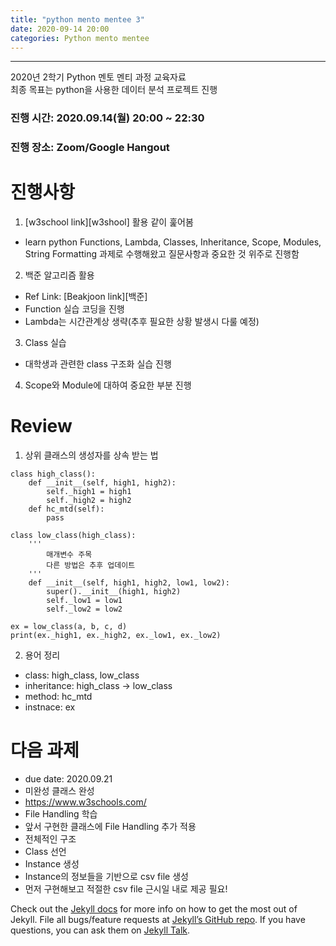 ```yaml
---
title: "python mento mentee 3"
date: 2020-09-14 20:00
categories: Python mento mentee
---
```

---
2020년 2학기 Python 멘토 멘티 과정 교육자료<br>
최종 목표는 python을 사용한 데이터 분석 프로젝트 진행<br>

### 진행 시간: 2020.09.14(월) 20:00 ~ 22:30
### 진행 장소: Zoom/Google Hangout

# 진행사항

1. [w3school link][w3shool] 활용 같이 훑어봄
 - learn python Functions, Lambda, Classes, Inheritance, Scope, Modules, String Formatting 과제로 수행해왔고 질문사항과 중요한 것 위주로 진행함
2. 백준 알고리즘 활용
 - Ref Link: [Beakjoon link][백준]
 - Function 실습 코딩을 진행
 - Lambda는 시간관계상 생략(추후 필요한 상황 발생시 다룰 예정)
3. Class 실습
 - 대학생과 관련한 class 구조화 실습 진행
4. Scope와 Module에 대하여 중요한 부분 진행

# Review
1. 상위 클래스의 생성자를 상속 받는 법
```
class high_class():
    def __init__(self, high1, high2):
        self._high1 = high1
        self._high2 = high2
    def hc_mtd(self):
        pass

class low_class(high_class):
    '''
        매개변수 주목
        다른 방법은 추후 업데이트
    '''
    def __init__(self, high1, high2, low1, low2):
        super().__init__(high1, high2)
        self._low1 = low1
        self._low2 = low2

ex = low_class(a, b, c, d)
print(ex._high1, ex._high2, ex._low1, ex._low2)
```
2. 용어 정리
 - class: high_class, low_class
 - inheritance: high_class -> low_class
 - method: hc_mtd
 - instnace: ex

# 다음 과제
 - due date: 2020.09.21
 - 미완성 클래스 완성
 - https://www.w3schools.com/
  - File Handling 학습 
 - 앞서 구현한 클래스에 File Handling 추가 적용
  - 전체적인 구조
   - Class 선언
   - Instance 생성
   - Instance의 정보들을 기반으로 csv file 생성
 - 먼저 구현해보고 적절한 csv file 근시일 내로 제공 필요!

[w3school link]: https://www.w3schools.com/python/default.asp
[Baekjoon link]: https://www.acmicpc.net/step/4

Check out the [Jekyll docs][jekyll-docs] for more info on how to get the most out of Jekyll. File all bugs/feature requests at [Jekyll’s GitHub repo][jekyll-gh]. If you have questions, you can ask them on [Jekyll Talk][jekyll-talk].

[jekyll-docs]: https://jekyllrb.com/docs/home
[jekyll-gh]:   https://github.com/jekyll/jekyll
[jekyll-talk]: https://talk.jekyllrb.com/
